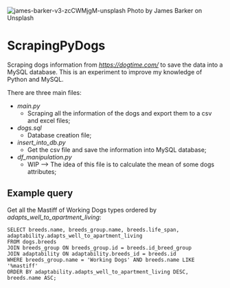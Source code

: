 ![james-barker-v3-zcCWMjgM-unsplash](https://user-images.githubusercontent.com/61615072/130869144-886b678e-69f1-4a89-aea1-c777d9003a76.jpg)
Photo by James Barker on Unsplash

# ScrapingPyDogs
Scraping dogs information from *https://dogtime.com/* to save the data into a MySQL database. 
This is an experiment to improve my knowledge of Python and MySQL.

There are three main files:
- *main.py*
  - Scraping all the information of the dogs and export them to a csv and excel files;
- *dogs.sql*
  - Database creation file;
- *insert_into_db.py*
  - Get the csv file and save the information into MySQL database;
- *df_manipulation.py*
  - WIP --> The idea of this file is to calculate the mean of some dogs attributes;

## Example query
Get all the Mastiff of Working Dogs types ordered by *adapts_well_to_apartment_living*:
```
SELECT breeds.name, breeds_group.name, breeds.life_span, adaptability.adapts_well_to_apartment_living
FROM dogs.breeds
JOIN breeds_group ON breeds_group.id = breeds.id_breed_group
JOIN adaptability ON adaptability.breeds_id = breeds.id
WHERE breeds_group.name = 'Working Dogs' AND breeds.name LIKE '%mastiff'
ORDER BY adaptability.adapts_well_to_apartment_living DESC, breeds.name ASC;
```